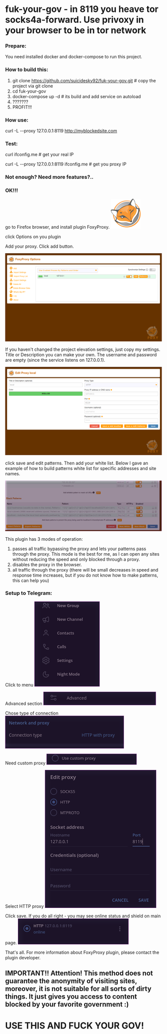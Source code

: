 # fuk-your-gov - in 8119 you heave tor socks4a-forward. Use privoxy in your browser to be in tor network

### Prepare:

You need installed docker and docker-compose to run this project.



### How to build this:
1) git clone https://github.com/suicidesky92/fuk-your-gov.git # copy the project via git clone
2) cd fuk-your-gov
3) docker-compose up -d # its build and add service on autoload
4) ???????
5) PROFIT!!!

### How use:
curl -L --proxy 127.0.0.1:8119 http://myblockedsite.com

### Test:
curl ifconfig.me # get your real IP

curl -L --proxy 127.0.0.1:8119 ifconfig.me # get you proxy IP

### Not enough? Need more features?..
### OK!!!

go to Firefox browser, and install plugin FoxyProxy.
![alt text](https://raw.githubusercontent.com/suicidesky92/fuk-your-gov/master/tutorialpics/icon.svg)

click Options on you plugin

Add your proxy. Click add button. 

![alt_text](https://github.com/suicidesky92/fuk-your-gov/raw/master/tutorialpics/Screenshot%20from%202021-02-16%2000-40-51.png)

If you haven't changed the project elevation settings, just copy my settings. Title or Description you can make your own. The username and password are empty (since the service listens on 127.0.0.1).

![alt_text](https://github.com/suicidesky92/fuk-your-gov/raw/master/tutorialpics/Screenshot%20from%202021-02-16%2000-41-13.png)

click save and edit patterns. Then add your white list. Below I gave an example of how to build patterns white list for specific addresses and site names.

![aly_text](https://github.com/suicidesky92/fuk-your-gov/raw/master/tutorialpics/Screenshot%20from%202021-02-16%2000-44-10.png)

This plugin has 3 modes of operation:

1) passes all traffic bypassing the proxy and lets your patterns pass through the proxy. This mode is the best for me, as I can open any sites without reducing the speed and only blocked through a proxy. 
2) disables the proxy in the browser. 
3) all traffic through the proxy (there will be small decreases in speed and response time increases, but if you do not know how to make patterns, this can help you)

### Setup to Telegram:

Click to menu
![aly_text](https://github.com/suicidesky92/fuk-your-gov/raw/master/tutorialpics/Screenshot%20from%202021-02-16%2001-28-44.png)

Advanced section
![aly_text](https://github.com/suicidesky92/fuk-your-gov/raw/master/tutorialpics/Screenshot%20from%202021-02-16%2001-29-10.png)

Chose type of connection
![aly_text](https://github.com/suicidesky92/fuk-your-gov/raw/master/tutorialpics/Screenshot%20from%202021-02-16%2001-29-21.png)

Need custom proxy
![aly_text](https://github.com/suicidesky92/fuk-your-gov/raw/master/tutorialpics/Screenshot%20from%202021-02-16%2001-30-39.png)

Select HTTP proxy
![aly_text](https://github.com/suicidesky92/fuk-your-gov/raw/master/tutorialpics/Screenshot%20from%202021-02-16%2001-30-59.png)

Click save. If you do all right - you may see online status and shield on main page.
![aly_text](https://github.com/suicidesky92/fuk-your-gov/raw/master/tutorialpics/Screenshot%20from%202021-02-16%2001-31-11.png)



That's all. For more information about FoxyProxy plugin, please contact the plugin developer.

## IMPORTANT!! Attention! This method does not guarantee the anonymity of visiting sites, moreover, it is not suitable for all sorts of dirty things. It just gives you access to content blocked by your favorite government :)

# USE THIS AND FUCK YOUR GOV!
